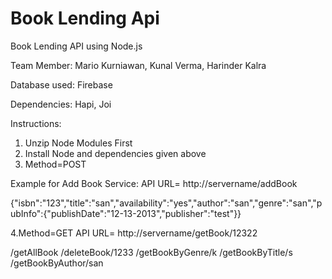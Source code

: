 # Book Lending Api
Book Lending API using Node.js

Team Member: 
Mario Kurniawan, Kunal Verma, Harinder Kalra

Database used: Firebase

Dependencies:
Hapi, Joi

Instructions:
1. Unzip Node Modules First
2. Install Node and dependencies given above
3. Method=POST

Example for Add Book Service:
API URL= http://servername/addBook

{"isbn":"123","title":"san","availability":"yes","author":"san","genre":"san","pubInfo":{"publishDate":"12-13-2013","publisher":"test"}}

4.Method=GET
API URL= http://servername/getBook/12322

/getAllBook
/deleteBook/1233
/getBookByGenre/k
/getBookByTitle/s
/getBookByAuthor/san


